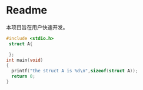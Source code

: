 # Readme
本项目旨在用户快速开发。

```c
#include <stdio.h>
 struct A{

 };
int main(void)
{
  printf("the struct A is %d\n",sizeof(struct A));
  return 0;
}
```

